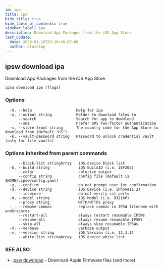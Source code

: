 ```yaml
---
id: ipa
title: ipa
hide_title: true
hide_table_of_contents: true
sidebar_label: ipa
description: Download App Packages from the iOS App Store
last_update:
  date: 2023-01-16T23:18:46-07:00
  author: blacktop
---
```

## ipsw download ipa

Download App Packages from the iOS App Store

```
ipsw download ipa [flags]
```

### Options

```
  -h, --help                    help for ipa
  -o, --output string           Folder to download files to
      --search                  Search for app to download
      --sms                     Prefer SMS Two-factor authentication
  -s, --store-front string      The country code for the App Store to download from (default "US")
  -k, --vault-password string   Password to unlock credential vault (only for file vaults)
```

### Options inherited from parent commands

```
      --black-list stringArray   iOS device black list
  -b, --build string             iOS BuildID (i.e. 16F203)
      --color                    colorize output
      --config string            config file (default is $HOME/.ipsw/config.yaml)
  -y, --confirm                  do not prompt user for confirmation
  -d, --device string            iOS Device (i.e. iPhone11,2)
      --insecure                 do not verify ssl certs
  -m, --model string             iOS Model (i.e. D321AP)
      --proxy string             HTTP/HTTPS proxy
  -_, --remove-commas            replace commas in IPSW filename with underscores
      --restart-all              always restart resumable IPSWs
      --resume-all               always resume resumable IPSWs
      --skip-all                 always skip resumable IPSWs
  -V, --verbose                  verbose output
  -v, --version string           iOS Version (i.e. 12.3.1)
      --white-list stringArray   iOS device white list
```

### SEE ALSO

* [ipsw download](/docs/cli/ipsw/download)	 - Download Apple Firmware files (and more)

